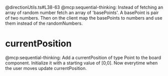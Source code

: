 
@directionUtils.ts#L38-63 @mcp:sequential-thinking: Instead of fetching an array of random number fetch an array of 'basePoints'. A basePoint is pair of two numbers. Then on the client map the basePoints to numbers and use them instead of the randomNumbers.

# currentPosition

@mcp:sequential-thinking: Add a currentPosition of type Point to the board component. Initialize it with a starting value of [0,0]. Now everytime when the user moves update currentPosition.